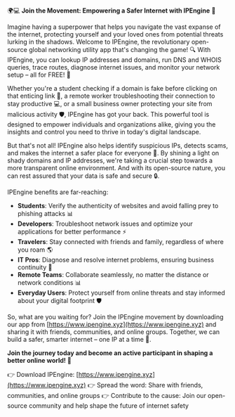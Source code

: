 🌍💻 **Join the Movement: Empowering a Safer Internet with IPEngine** 🚀

Imagine having a superpower that helps you navigate the vast expanse of the internet, protecting yourself and your loved ones from potential threats lurking in the shadows. Welcome to IPEngine, the revolutionary open-source global networking utility app that's changing the game! 🔍 With IPEngine, you can lookup IP addresses and domains, run DNS and WHOIS queries, trace routes, diagnose internet issues, and monitor your network setup – all for FREE! 🎉

Whether you're a student checking if a domain is fake before clicking on that enticing link 📧, a remote worker troubleshooting their connection to stay productive 💻, or a small business owner protecting your site from malicious activity 🛡️, IPEngine has got your back. This powerful tool is designed to empower individuals and organizations alike, giving you the insights and control you need to thrive in today's digital landscape.

But that's not all! IPEngine also helps identify suspicious IPs, detects scams, and makes the internet a safer place for everyone 🚫. By shining a light on shady domains and IP addresses, we're taking a crucial step towards a more transparent online environment. And with its open-source nature, you can rest assured that your data is safe and secure 🔒.

IPEngine benefits are far-reaching:

* **Students**: Verify the authenticity of websites and avoid falling prey to phishing attacks 📊
* **Developers**: Troubleshoot network issues and optimize your applications for better performance ⚡️
* **Travelers**: Stay connected with friends and family, regardless of where you roam 🌎
* **IT Pros**: Diagnose and resolve internet problems, ensuring business continuity 💼
* **Remote Teams**: Collaborate seamlessly, no matter the distance or network conditions 📊
* **Everyday Users**: Protect yourself from online threats and stay informed about your digital footprint 🛡️

So, what are you waiting for? Join the IPEngine movement by downloading our app from [https://www.ipengine.xyz](https://www.ipengine.xyz) and sharing it with friends, communities, and online groups. Together, we can build a safer, smarter internet – one IP at a time 🔗.

**Join the journey today and become an active participant in shaping a better online world! 🌟**

👉 Download IPEngine: [https://www.ipengine.xyz](https://www.ipengine.xyz)
👉 Spread the word: Share with friends, communities, and online groups
👉 Contribute to the cause: Join our open-source community and help shape the future of internet safety